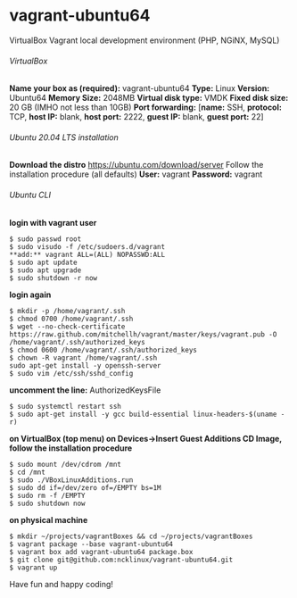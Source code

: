 # vagrant-ubuntu64
VirtualBox Vagrant local development environment (PHP, NGiNX, MySQL)

###### VirtualBox
**Name your box as (required):** vagrant-ubuntu64
**Type:** Linux
**Version:** Ubuntu64
**Memory Size:** 2048MB
**Virtual disk type:** VMDK
**Fixed disk size:** 20 GB (IMHO not less than 10GB)
**Port forwarding:** [**name:** SSH, **protocol:** TCP, **host IP:** blank, **host port:** 2222, **guest IP:** blank, **guest port:** 22]

###### Ubuntu 20.04 LTS installation
**Download the distro** https://ubuntu.com/download/server
Follow the installation procedure (all defaults)
**User:** vagrant
**Password:** vagrant

###### Ubuntu CLI
**login with vagrant user**
```
$ sudo passwd root
$ sudo visudo -f /etc/sudoers.d/vagrant
**add:** vagrant ALL=(ALL) NOPASSWD:ALL
$ sudo apt update
$ sudo apt upgrade
$ sudo shutdown -r now
```
**login again**
```
$ mkdir -p /home/vagrant/.ssh
$ chmod 0700 /home/vagrant/.ssh
$ wget --no-check-certificate https://raw.github.com/mitchellh/vagrant/master/keys/vagrant.pub -O /home/vagrant/.ssh/authorized_keys
$ chmod 0600 /home/vagrant/.ssh/authorized_keys
$ chown -R vagrant /home/vagrant/.ssh
sudo apt-get install -y openssh-server
$ sudo vim /etc/ssh/sshd_config
```
**uncomment the line:** AuthorizedKeysFile
```
$ sudo systemctl restart ssh
$ sudo apt-get install -y gcc build-essential linux-headers-$(uname -r)
```
**on VirtualBox (top menu) on Devices->Insert Guest Additions CD Image, follow the installation procedure**
```
$ sudo mount /dev/cdrom /mnt
$ cd /mnt
$ sudo ./VBoxLinuxAdditions.run
$ sudo dd if=/dev/zero of=/EMPTY bs=1M
$ sudo rm -f /EMPTY
$ sudo shutdown now
```
**on physical machine**
```
$ mkdir ~/projects/vagrantBoxes && cd ~/projects/vagrantBoxes
$ vagrant package --base vagrant-ubuntu64
$ vagrant box add vagrant-ubuntu64 package.box
$ git clone git@github.com:ncklinux/vagrant-ubuntu64.git
$ vagrant up
```

Have fun and happy coding!
